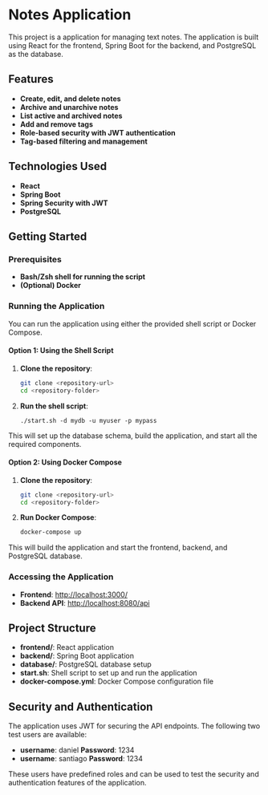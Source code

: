 # **Notes Application**

This project is a application for managing text notes. The application is built using React for the frontend, Spring Boot for the backend, and PostgreSQL as the database.

## **Features**

- **Create, edit, and delete notes**
- **Archive and unarchive notes**
- **List active and archived notes**
- **Add and remove tags**
- **Role-based security with JWT authentication**
- **Tag-based filtering and management**

## **Technologies Used**

- **React**
- **Spring Boot**
- **Spring Security with JWT**
- **PostgreSQL**

## **Getting Started**

### **Prerequisites**

- **Bash/Zsh shell for running the script**
- **(Optional) Docker**

### **Running the Application**

You can run the application using either the provided shell script or Docker Compose.

#### **Option 1: Using the Shell Script**

1. **Clone the repository**:
    ```sh
    git clone <repository-url>
    cd <repository-folder>
    ```

2. **Run the shell script**:
    ```
    ./start.sh -d mydb -u myuser -p mypass
    ```

This will set up the database schema, build the application, and start all the required components.

#### **Option 2: Using Docker Compose**

1. **Clone the repository**:
    ```sh
    git clone <repository-url>
    cd <repository-folder>
    ```

2. **Run Docker Compose**:
    ```sh
    docker-compose up
    ```

This will build the application and start the frontend, backend, and PostgreSQL database.

### **Accessing the Application**

- **Frontend**: [http://localhost:3000/](http://localhost:3000/)
- **Backend API**: [http://localhost:8080/api](http://localhost:8080/api)

## **Project Structure**

- **frontend/**: React application
- **backend/**: Spring Boot application
- **database/**: PostgreSQL database setup
- **start.sh**: Shell script to set up and run the application
- **docker-compose.yml**: Docker Compose configuration file

## **Security and Authentication**

The application uses JWT for securing the API endpoints. The following two test users are available:

- **username**: daniel **Password**: 1234
- **username**: santiago **Password**: 1234

These users have predefined roles and can be used to test the security and authentication features of the application.
